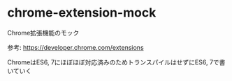 # chrome-extension-mock
Chrome拡張機能のモック

参考: https://developer.chrome.com/extensions

ChromeはES6, 7にほぼほぼ対応済みのためトランスパイルはせずにES6, 7で書いていく